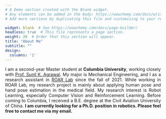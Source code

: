 ```yaml
---
# A Demo section created with the Blank widget.
# Any elements can be added in the body: https://wowchemy.com/docs/writing-markdown-latex/
# Add more sections by duplicating this file and customizing to your requirements.

widget: blank  # See https://wowchemy.com/docs/page-builder/
headless: true  # This file represents a page section.
weight: 20  # Order that this section will appear.
title: "About Me"
subtitle: ""
design:
  columns: '1'
---
```


<p style='text-align: justify;'>I am a second-year Master student at <b>Columbia University</b>, working closely with <a href="https://www.engineering.columbia.edu/faculty/sunil-agrawal">Prof. Sunil K. Agrawal</a>. My major is Mechanical Engineering, and I as a research assistant in <a href="https://roar.me.columbia.edu/">ROAR Lab</a> since the fall of 2021. While working in ROAR Lab, my research project is mainly about applying human pose and hand pose estimation in the medical field. My research interest is Robot Learning, especially Computer Vision and Reinforcement Learning. Before coming to Columbia, I received a B.E. degree at the Civil Aviation University of China. <b>I am currently looking for a Ph.D. position in robotics. Please feel free to contact me via my email.</b></p>
